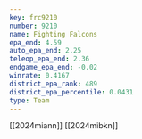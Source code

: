 ```yaml
---
key: frc9210
number: 9210
name: Fighting Falcons
epa_end: 4.59
auto_epa_end: 2.25
teleop_epa_end: 2.36
endgame_epa_end: -0.02
winrate: 0.4167
district_epa_rank: 489
district_epa_percentile: 0.0431
type: Team
---
```

[[2024miann]]
[[2024mibkn]]
